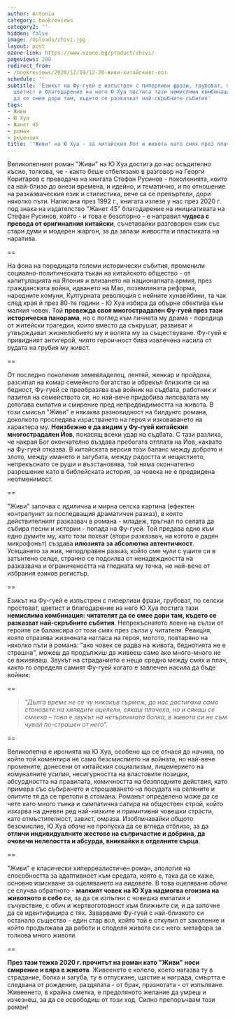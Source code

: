 ```yaml
---
author: Antonia
category: bookreviews
category2: ''
hidden: false
image: /Uploads/zhivi.jpg
layout: post
ozone-link: https://www.ozone.bg/product/zhivi/
pageviews: 280
redirect_from:
- /bookreviews/2020/12/19/12-20-живи-китайският-лот
schedule: ''
subtitle: 'Езикът на Фу-гуей е изпъстрен с пиперливи фрази, грубоват, по селски простоват,
  цветист и благодарение на него Ю Хуа постига тази немислима комбинация: читателят
  да се смее дори там, където се разказват най-скръбните събития'
tags:
- Живи
- Ю Хуа
- Жанет 45
- роман
- рецензия
title: '"Живи" на Ю Хуа - за китайския Лот и живота като смях през плач'
---
```


Великолепният роман "Живи" на Ю Хуа достига до нас осъдително късно, толкова, че - както беше отбелязано в разговор на Георги Коритаров с преводача на книгата Стефан Русинов - поколенията, които са най-близо до онези времена, и идейно, и тематично, и по отношение на разказваческия език и стилистика, вече са се превъртели, дори няколко пъти. Написана през 1992 г., книгата излезе у нас през 2020 г. под знака на издателство "Жанет 45" благодарение на инициативата на Стефан Русинов, който - и това е безспорно - е направил **чудеса с превода от оригиналния китайски**, съчетавайки разговорен език със стари думи и модерен жаргон, за да запази живостта и пластиката на наратива. 

\==

На фона на поредицата големи исторически събития, променили социално-политическата тъкан на китайското общество - от капитулацията на Япония и влизането на националната армия, през гражданската война, идването на Мао, поземлената реформа, народните комуни, Културната революция с нейните хунвейбини, та чак след края й през 80-те години - Ю Хуа избира да обърне обектива към малкия човек. Той **превежда своя многострадален Фу-гуей през тази историческа панорама**, но с поглед към личната му драма - поредица от житейски трагедии, които вместо да съкрушат, развиват и утвърждават жизнелюбието му и волята му за съществуване. Фу-гуей е привидният антигерой, чиято героичност бива извлечена насила от рудата на грубия му живот.

\==

От последно поколение земевладелец, лентяй, женкар и пройдоха, разсипал на комар семейното богатство и обрекъл близките си на бедност, Фу-гуей се преобразява във войник на съдбата, работник и пазител на семейството си, но най-вече придобива липсвалата му дотогава емпатия и смирение пред непредвидимостта на живота. В този смисъл "Живи" е някаква разновидност на билдунгс романа, доколкото проследява израстването на героя и изковаването на характера му. **Неизбежно е да видим у Фу-гуей китайския многострадален Йов**, понасящ всеки удар на съдбата. С тази разлика, че накрая Бог окончателно въздава пребогата отплата на Йов, каквато на Фу-гуей отказва. В китайската версия този баланс между доброто и злото, между имането и загубата, между радостта и нещастието, непрекъснато се руши и възстановява, той няма окончателно разрешение като в библейската история, за човека не е предвидена неотменимост. 

\==

"Живи" започва с идилична и мирна селска картина (ефектен контрапункт за последващия драматичен разказ), в която действителният разказвач в романа - младеж, тръгнал по селата да събира песни и истории - попада на Фу-гуей. Той предава едно към едно думите му, като този похват (втори разказвач, на когото е даден микрофонът) създава **илюзията за абсолютна автентичност**. Усещането за жив, неподправен разказ, който сме чули с ушите си в затънтено селце, странно се подсилва от ненадеждността на разказвача и ограничеността на гледната му точка, но най-вече от избрания езиков регистър. 

\==

Езикът на Фу-гуей е изпъстрен с пиперливи фрази, грубоват, по селски простоват, цветист и благодарение на него Ю Хуа постига тази **немислима комбинация: читателят да се смее дори там, където се разказват най-скръбните събития**. Непрекъснатото леене на сълзи от героите се балансира от този смях през сълзи у читателя. Реакция, която отразява жизнената нагласа на героя, мотото, повтаряно на няколко пъти в романа: "ако човек се радва на живота, беднотията не е страшна", можеш да продължиш да живееш само ако много-много не се вживяваш. Звукът на страданието е нещо средно между смях и плач, както го определя самият Фу-гуей когато е завлечен насила да бъде войник:

\==

> *"Дълго време не се чу никакъв гърмеж, до нас достигаха само стоновете на хилядите оцелели, сякаш плачеха, но и сякаш се смееха – това е звукът на нетърпимата болка, в живота си не съм чувал по-страшен от него".*

\==

Великолепна е иронията на Ю Хуа, особено що се отнася до начина, по който той коментира не само безсмислието на войната, но най-вече промените, донесени от китайския социализъм, лицемерието на комуналните усилия, несигурността на властовите позиции, абсурдността на правилата, комичността на безплодните действия, като примера със събирането и строшаването на посудата на селяните и опитите тя да се претопи в стомана. Романът определено може да се чете като много тънка и симпатична сатира на обществен строй, който изкарва на дневен ред най-низките и примитивни човешки страсти, като отмъстителност, завист, омраза. Изобличавайки общото безсмислие, Ю Хуа обаче не пропуска да се вгледа отблизо, за да **отличи индивидуалните жестове на съпричастие и добрина, да очовечи нелепостта и абсурда, вниквайки в отделните сърца**.

\==

"Живи" е класически хиперреалистичен роман, апология на способността за адаптивност към средата, която е, така да се каже, основно изискване за оцеляването на видовете. В това оцеляване обаче се случва обратното - **малкият човек на Ю Хуа надмогва егоизма на животното в себе с**и, за да се изпълни с човешка емпатия и съчувствие, с обич и жертвоготовност към ближните си, и да започне да се идентифицира с тях. Заварваме Фу-гуей с най-близкото си останало същество - един стар вол, който той е откупил от заколение и който продължава да работи и споделя живота си с него: метафора за толкова много животи. 

\==

**През тази тежка 2020 г. прочитът на роман като "Живи" носи смирение и вяра в живота**. Живеенето е колело, което нагазва ту в страдание, болка и загуба, ту в отпускане, щастие и награда, смъртта е следвана от рождение, раздялата - от брак, празнотата - от изпълване. Живеенето, в крайна сметка, е предоляното желание да умреш и изчезнеш, за да се освободиш от този ход. Силно препоръчвам този роман!